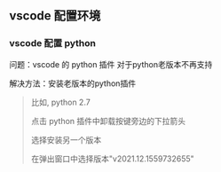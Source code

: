 ## vscode 配置环境

### vscode 配置 python

问题：vscode 的 python 插件 对于python老版本不再支持

解决方法：安装老版本的python插件

>比如, python 2.7
>
> 点击 python 插件中卸载按键旁边的下拉箭头
>
> 选择安装另一个版本
>
> 在弹出窗口中选择版本"v2021.12.1559732655"
